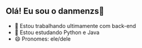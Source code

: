 ## Olá! Eu sou o danmenzs👋

- 🔭 Estou trabalhando ultimamente com back-end
- 🌱 Estou estudando Python e Java
- 😄 Pronomes: ele/dele
